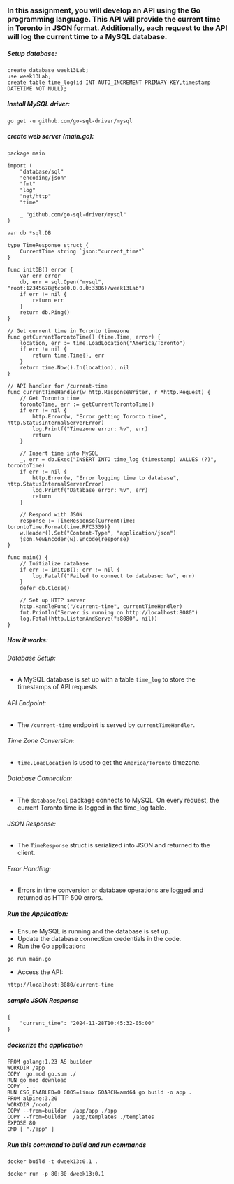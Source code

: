 ### In this assignment, you will develop an API using the Go programming language. This API will provide the current time in Toronto in JSON format. Additionally, each request to the API will log the current time to a MySQL database.

#####  Setup database: 
```
create database week13Lab;
use week13Lab;
create table time_log(id INT AUTO_INCREMENT PRIMARY KEY,timestamp DATETIME NOT NULL);
```
#####  Install MySQL driver:
```
go get -u github.com/go-sql-driver/mysql
```
#####  create web server (main.go):
```
package main

import (
	"database/sql"
	"encoding/json"
	"fmt"
	"log"
	"net/http"
	"time"

	_ "github.com/go-sql-driver/mysql"
)

var db *sql.DB

type TimeResponse struct {
	CurrentTime string `json:"current_time"`
}

func initDB() error {
	var err error
	db, err = sql.Open("mysql", "root:12345678@tcp(0.0.0.0:3306)/week13Lab")
	if err != nil {
		return err
	}
	return db.Ping()
}

// Get current time in Toronto timezone
func getCurrentTorontoTime() (time.Time, error) {
	location, err := time.LoadLocation("America/Toronto")
	if err != nil {
		return time.Time{}, err
	}
	return time.Now().In(location), nil
}

// API handler for /current-time
func currentTimeHandler(w http.ResponseWriter, r *http.Request) {
	// Get Toronto time
	torontoTime, err := getCurrentTorontoTime()
	if err != nil {
		http.Error(w, "Error getting Toronto time", http.StatusInternalServerError)
		log.Printf("Timezone error: %v", err)
		return
	}

	// Insert time into MySQL
	_, err = db.Exec("INSERT INTO time_log (timestamp) VALUES (?)", torontoTime)
	if err != nil {
		http.Error(w, "Error logging time to database", http.StatusInternalServerError)
		log.Printf("Database error: %v", err)
		return
	}

	// Respond with JSON
	response := TimeResponse{CurrentTime: torontoTime.Format(time.RFC3339)}
	w.Header().Set("Content-Type", "application/json")
	json.NewEncoder(w).Encode(response)
}

func main() {
	// Initialize database
	if err := initDB(); err != nil {
		log.Fatalf("Failed to connect to database: %v", err)
	}
	defer db.Close()

	// Set up HTTP server
	http.HandleFunc("/current-time", currentTimeHandler)
	fmt.Println("Server is running on http://localhost:8080")
	log.Fatal(http.ListenAndServe(":8080", nil))
}
```
#####  How it works:
###### Database Setup:

- A MySQL database is set up with a table ```time_log``` to store the timestamps of API requests.
###### API Endpoint:

- The ```/current-time``` endpoint is served by ```currentTimeHandler```.

###### Time Zone Conversion:

- ```time.LoadLocation``` is used to get the ```America/Toronto``` timezone.
###### Database Connection:

- The ```database/sql``` package connects to MySQL.
On every request, the current Toronto time is logged in the time_log table.
###### JSON Response:

- The ```TimeResponse``` struct is serialized into JSON and returned to the client.
###### Error Handling:

- Errors in time conversion or database operations are logged and returned as HTTP 500 errors.
#####  Run the Application:
- Ensure MySQL is running and the database is set up.
- Update the database connection credentials in the code.
- Run the Go application:
```
go run main.go
```
- Access the API:
```
http://localhost:8080/current-time
```
##### sample JSON Response
```
{
    "current_time": "2024-11-28T10:45:32-05:00"
}
```

##### dockerize the application
```
FROM golang:1.23 AS builder
WORKDIR /app
COPY  go.mod go.sum ./ 
RUN go mod download 
COPY  . .
RUN CSG_ENABLED=0 GOOS=linux GOARCH=amd64 go build -o app .
FROM alpine:3.20
WORKDIR /root/
COPY --from=builder  /app/app ./app
COPY --from=builder  /app/templates ./templates
EXPOSE 80
CMD [ "./app" ]
```
##### Run this command to build and run commands
```
docker build -t dweek13:0.1 .     

docker run -p 80:80 dweek13:0.1   
```

